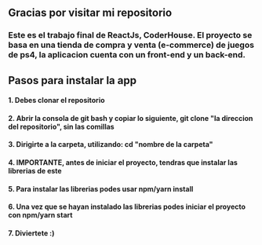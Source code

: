 ## Gracias por visitar mi repositorio
### Este es el trabajo final de ReactJs, CoderHouse. El proyecto se basa en una tienda de compra y venta (e-commerce) de juegos de ps4, la aplicacion cuenta con un front-end y un back-end. 



## Pasos para instalar la app

#### 1. Debes clonar el repositorio
#### 2. Abrir la consola de git bash y copiar lo siguiente, git clone "la direccion del repositorio", sin las comillas
#### 3. Dirigirte a la carpeta, utilizando: cd "nombre de la carpeta"
#### 4. IMPORTANTE, antes de iniciar el proyecto, tendras que instalar las librerias de este
#### 5. Para instalar las librerias podes usar npm/yarn install
#### 6. Una vez que se hayan instalado las librerias podes iniciar el proyecto con npm/yarn start
#### 7. Diviertete :)
